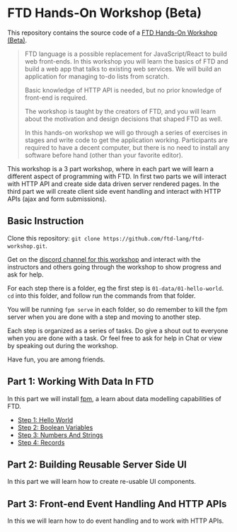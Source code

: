 # FTD Hands-On Workshop (Beta)

This repository contains the source code of a [FTD Hands-On Workshop
(Beta)](https://www.fifthtry.com/events/).

> FTD language is a possible replacement for JavaScript/React to build web
> front-ends. In this workshop you will learn the basics of FTD and build a web
> app that talks to existing web services. We will build an application for
> managing to-do lists from scratch.
>
> Basic knowledge of HTTP API is needed, but no prior knowledge of front-end is
> required.
>
> The workshop is taught by the creators of FTD, and you will learn about the
> motivation and design decisions that shaped FTD as well.
>
> In this hands-on workshop we will go through a series of exercises in stages
> and write code to get the application working. Participants are required to
> have a decent computer, but there is no need to install any software before
> hand (other than your favorite editor).

This workshop is a 3 part workshop, where in each part we will learn a different
aspect of programming with FTD. In first two parts we will interact with HTTP API
and create side data driven server rendered pages. In the third part we will
create client side event handling and interact with HTTP APIs (ajax and form
submissions).

## Basic Instruction

Clone this repository: `git clone https://github.com/ftd-lang/ftd-workshop.git`.

Get on the [discord channel for this workshop](https://discord.gg/d2MgKBybEQ)
and interact with the instructors and others going through the workshop to show
progress and ask for help.

For each step there is a folder, eg the first step is `01-data/01-hello-world`.
`cd` into this folder, and follow run the commands from that folder.

You will be running `fpm serve` in each folder, so do remember to kill the fpm
server when you are done with a step and moving to another step.

Each step is organized as a series of tasks. Do give a shout out to everyone
when you are done with a task. Or feel free to ask for help in Chat or view
by speaking out during the workshop.

Have fun, you are among friends.

## Part 1: Working With Data In FTD

In this part we will install [fpm](https://fpm.dev), a learn about data
modelling capabilities of FTD.

- [Step 1: Hello World](01-data/01-hello-world/)
- [Step 2: Boolean Variables](01-data/02-boolean/)
- [Step 3: Numbers And Strings](01-data/03-numbers-and-strings/)
- [Step 4: Records](01-data/04-records/)

## Part 2: Building Reusable Server Side UI

In this part we will learn how to create re-usable UI components.


## Part 3: Front-end Event Handling And HTTP APIs

In this we will learn how to do event handling and to work with HTTP APIs.



